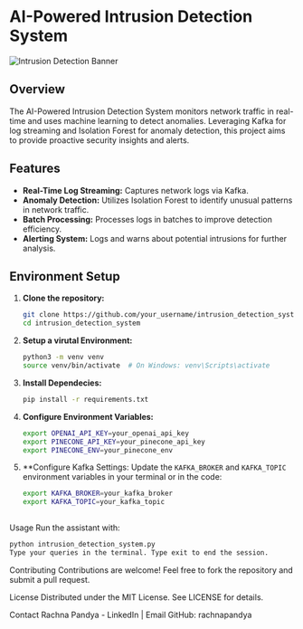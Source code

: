 

# AI-Powered Intrusion Detection System

![Intrusion Detection Banner](https://via.placeholder.com/1200x300?text=Intrusion+Detection+System)

## Overview
The AI-Powered Intrusion Detection System monitors network traffic in real-time and uses machine learning to detect anomalies. Leveraging Kafka for log streaming and Isolation Forest for anomaly detection, this project aims to provide proactive security insights and alerts.

## Features
- **Real-Time Log Streaming:** Captures network logs via Kafka.
- **Anomaly Detection:** Utilizes Isolation Forest to identify unusual patterns in network traffic.
- **Batch Processing:** Processes logs in batches to improve detection efficiency.
- **Alerting System:** Logs and warns about potential intrusions for further analysis.

## Environment Setup
1. **Clone the repository:**
   ```bash
   git clone https://github.com/your_username/intrusion_detection_system.git
   cd intrusion_detection_system
2. **Setup a virutal Environment:**
   ```bash
   python3 -m venv venv
   source venv/bin/activate  # On Windows: venv\Scripts\activate
3. **Install Dependecies:**
   ```bash
   pip install -r requirements.txt
4. **Configure Environment Variables:**
   ```bash
   export OPENAI_API_KEY=your_openai_api_key
   export PINECONE_API_KEY=your_pinecone_api_key
   export PINECONE_ENV=your_pinecone_env
5. **Configure Kafka Settings:
   Update the `KAFKA_BROKER` and `KAFKA_TOPIC` environment variables in your terminal or in the code:
   ```bash
   export KAFKA_BROKER=your_kafka_broker
   export KAFKA_TOPIC=your_kafka_topic
  

Usage
Run the assistant with:
```bash
python intrusion_detection_system.py
Type your queries in the terminal. Type exit to end the session.
```

Contributing
Contributions are welcome! Feel free to fork the repository and submit a pull request.

License
Distributed under the MIT License. See LICENSE for details.

Contact
Rachna Pandya - LinkedIn | Email
GitHub: rachnapandya
